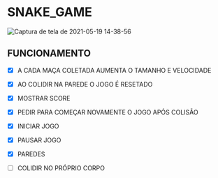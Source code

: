 
# SNAKE_GAME
![Captura de tela de 2021-05-19 14-38-56](https://user-images.githubusercontent.com/59963253/118859734-f2ab4e80-b8b0-11eb-9d42-96a5643337e2.png)

## FUNCIONAMENTO

- [x] A CADA MAÇA COLETADA AUMENTA O TAMANHO E VELOCIDADE
- [x] AO COLIDIR NA PAREDE O JOGO É RESETADO
- [x] MOSTRAR SCORE
- [x] PEDIR PARA COMEÇAR NOVAMENTE O JOGO APÓS COLISÃO
- [x] INICIAR JOGO
- [x] PAUSAR JOGO 
- [x] PAREDES
- [ ] COLIDIR NO PRÓPRIO CORPO



